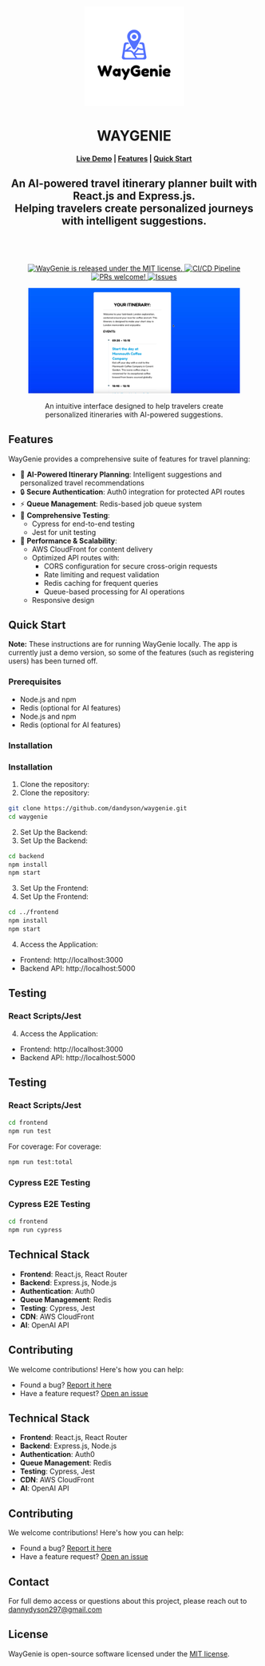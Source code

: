 <div align="center">
    <img src="frontend/public/waygenie-logo.png" alt="WayGenie Logo" width="200">
</div>

<div align="center">
<h1>WAYGENIE</h1>
</div>

<h4 align="center">
  <a href="https://d1tl42qtzfxokv.cloudfront.net">Live Demo</a> |
  <a href="#features">Features</a> |
  <a href="#quick-start">Quick Start</a>
</h4>

<div align="center">
  <h2>
    An AI-powered travel itinerary planner built with React.js and Express.js. </br>
    Helping travelers create personalized journeys with intelligent suggestions. </br>
  <br />
  </h2>
</div>

<br />
<p align="center">
  <a href="https://github.com/dandyson/waygenie/blob/master/LICENSE">
    <img alt="WayGenie is released under the MIT license." src="https://img.shields.io/badge/license-MIT-blue.svg"  />
  </a>
  <a href="https://github.com/dandyson/waygenie/actions">
    <img alt="CI/CD Pipeline" src="https://github.com/dandyson/waygenie/actions/workflows/deploy.yml/badge.svg"  />
  </a>
  <a href="https://github.com/dandyson/waygenie/pulls">
    <img alt="PRs welcome!" src="https://img.shields.io/badge/PRs-welcome-brightgreen.svg?style=flat"  />
  </a>
  <a href="https://github.com/dandyson/waygenie/issues">
    <img alt="Issues" src="https://img.shields.io/github/issues/dandyson/waygenie"  />
  </a>
</p>

<div align="center">
  <figure>
    <img src="frontend/public/waygenie-cover.webp" alt="WayGenie Dashboard" />
    <figcaption>
      <p align="center">
        An intuitive interface designed to help travelers create personalized itineraries with AI-powered suggestions.
      </p>
    </figcaption>
  </figure>
</div>

## Features

WayGenie provides a comprehensive suite of features for travel planning:

- 🤖 **AI-Powered Itinerary Planning**: Intelligent suggestions and personalized travel recommendations
- 🔒 **Secure Authentication**: Auth0 integration for protected API routes
- ⚡ **Queue Management**: Redis-based job queue system
- 🧪 **Comprehensive Testing**: 
  - Cypress for end-to-end testing
  - Jest for unit testing
- 🚀 **Performance & Scalability**:
  - AWS CloudFront for content delivery
  - Optimized API routes with:
    - CORS configuration for secure cross-origin requests
    - Rate limiting and request validation
    - Redis caching for frequent queries
    - Queue-based processing for AI operations
  - Responsive design

## Quick Start

**Note:** These instructions are for running WayGenie locally. The app is currently just a demo version, so some of the features (such as registering users) has been turned off.

### Prerequisites

- Node.js and npm
- Redis (optional for AI features)
- Node.js and npm
- Redis (optional for AI features)

### Installation
### Installation

1. Clone the repository:
1. Clone the repository:
```bash
git clone https://github.com/dandyson/waygenie.git
cd waygenie
```

2. Set Up the Backend:
2. Set Up the Backend:
```bash
cd backend
npm install
npm start
```

3. Set Up the Frontend:
3. Set Up the Frontend:
```bash
cd ../frontend
npm install
npm start
```

4. Access the Application:
- Frontend: http://localhost:3000
- Backend API: http://localhost:5000

## Testing

### React Scripts/Jest
4. Access the Application:
- Frontend: http://localhost:3000
- Backend API: http://localhost:5000

## Testing

### React Scripts/Jest
```bash
cd frontend
npm run test
```

For coverage:
For coverage:
```bash
npm run test:total
```

### Cypress E2E Testing
### Cypress E2E Testing
```bash
cd frontend
npm run cypress
```

## Technical Stack

- **Frontend**: React.js, React Router
- **Backend**: Express.js, Node.js
- **Authentication**: Auth0
- **Queue Management**: Redis
- **Testing**: Cypress, Jest
- **CDN**: AWS CloudFront
- **AI**: OpenAI API

## Contributing

We welcome contributions! Here's how you can help:

- Found a bug? [Report it here](https://github.com/dandyson/waygenie/issues)
- Have a feature request? [Open an issue](https://github.com/dandyson/waygenie/issues)
## Technical Stack

- **Frontend**: React.js, React Router
- **Backend**: Express.js, Node.js
- **Authentication**: Auth0
- **Queue Management**: Redis
- **Testing**: Cypress, Jest
- **CDN**: AWS CloudFront
- **AI**: OpenAI API

## Contributing

We welcome contributions! Here's how you can help:

- Found a bug? [Report it here](https://github.com/dandyson/waygenie/issues)
- Have a feature request? [Open an issue](https://github.com/dandyson/waygenie/issues)

## Contact

For full demo access or questions about this project, please reach out to dannydyson297@gmail.com

## License

WayGenie is open-source software licensed under the [MIT license](LICENSE).
